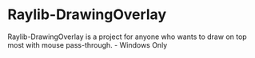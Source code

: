 # Raylib-DrawingOverlay
Raylib-DrawingOverlay is a project for anyone who wants to draw on top most with mouse pass-through. - Windows Only
